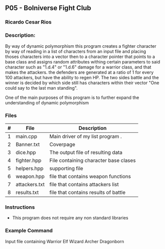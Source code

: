 
## P05 - Bolniverse Fight Club
### Ricardo Cesar Rios
### Description:

By way of dynamic polymorphism this program creates a fighter character by way of reading in a list of characters from an input file and placing thoses characters into a vector then to a character pointer that points to a base class and assigns random attributes withing certain parameters to said character such as "1.d.4" or "1.d.6" damage for a warrior class, and that makes the attackers. the defenders are generated at a ratio of 1 for every 100 attackers, but have the ability to regen HP. The two sides battle and the winner is decided by which side still has characters within their vector "One could say to the last man standing". 


One of the main purposes of this program is to further expand the understanding of dynamic polymorphism 
### Files

|   #   | File      | Description                      |
| :---: | --------  | -------------------------------- |
|   1   | main.cpp  | Main driver of my list program . |
|   2   | Banner.txt| Coverpage             |
|   3   | dice.hpp  | The output file of resulting data|
|   4   | fighter.hpp| File containing character base clases|
|   5   | helpers.hpp| supporting file |
|   6   | weapon.hpp | file that contains weapon functions |
|   7   | attackers.txt | file that contains attackers list |
|   8   | results.txt | file that contains results of battle |
### Instructions

- This program does not require any non standard libraries

### Example Command
Input file containing 
Warrior
Elf
Wizard
Archer
Dragonborn

